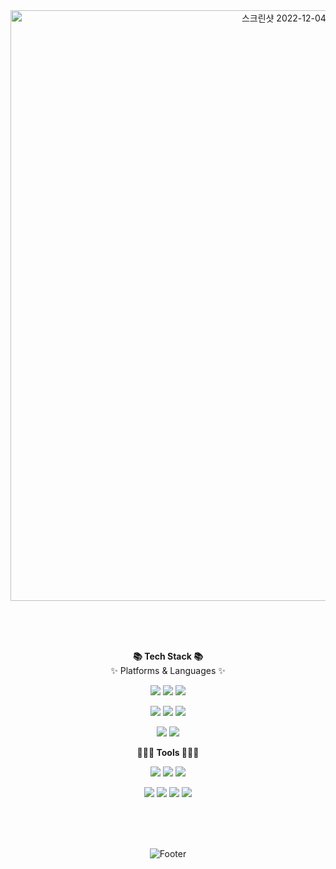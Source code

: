<div align=center>
<img width="945" alt="스크린샷 2022-12-04 오후 11 53 27" src="https://user-images.githubusercontent.com/97588888/205497793-eaa75d36-295d-47e3-bdb1-c39b14cbcd68.png">     
 
 <br/><br/><br/>
 
 **📚 Tech Stack 📚**    
 ✨ Platforms & Languages ✨       
 
 <img src="https://img.shields.io/badge/Python-3776AB?style=flat&logo=Python&logoColor=white"/> <img src="https://img.shields.io/badge/JavaScript-F7DF1E?style=flat&logo=JavaScript&logoColor=white"/> <img src="https://img.shields.io/badge/TypeScript-3178C6?style=flat&logo=TypeScript&logoColor=white"/>
 
 <img src="https://img.shields.io/badge/Vue-4FC08D?style=flat&logo=Vue.js&logoColor=white"/> <img src="https://img.shields.io/badge/React-61DAFB?style=flat&logo=React&logoColor=white"/> <img src="https://img.shields.io/badge/ReactNative-61DAFB?style=flat&logo=React&logoColor=white"/>
 
 <img src="https://img.shields.io/badge/HTML5-E34F26?style=flat&logo=HTML5&logoColor=white"/> <img src="https://img.shields.io/badge/CSS3-1572B6?style=flat&logo=CSS3&logoColor=white"/> 
 

 
 
 
**👩🏻‍💻 Tools 👩🏻‍💻**      
 
 <img src="https://img.shields.io/badge/Visual Studio-007ACC?style=flat&logo=Visual Studio&logoColor=white"/> <img src="https://img.shields.io/badge/Adobe Illustrator-F24E1E?style=flat&logo=Adobe Illustrator&logoColor=white"/> <img src="https://img.shields.io/badge/Jira-0052CC?style=flat&logo=Jira&logoColor=white"/> 
 
 <img src="https://img.shields.io/badge/GitHub-181717?style=flat&logo=GitHub&logoColor=white"/>  <img src="https://img.shields.io/badge/GitLab-FC6D26?style=flat&logo=GitLab&logoColor=white"/>  <img src="https://img.shields.io/badge/Notion-000000?style=flat&logo=Notion&logoColor=white"/> <img src="https://img.shields.io/badge/Figma-F24E1E?style=flat&logo=Figma&logoColor=white"/>

   
 
 
<br/><br/><br/>



![Footer](https://capsule-render.vercel.app/api?type=waving&color=58d7a8&height=200&section=footer)
 

<!--
**gitjisu/gitjisu** is a ✨ _special_ ✨ repository because its `README.md` (this file) appears on your GitHub profile.
